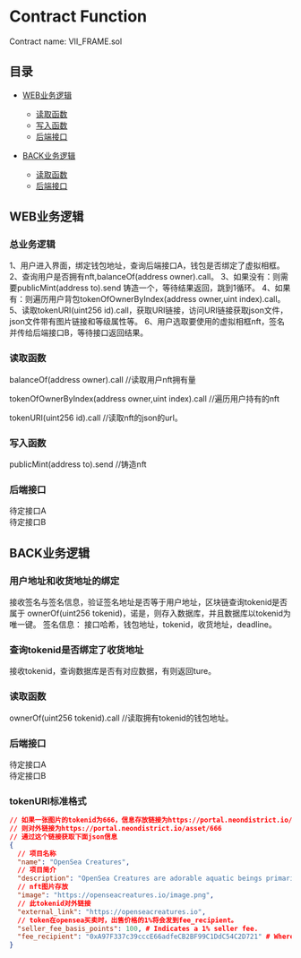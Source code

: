 # Contract Function
Contract name: VII_FRAME.sol
## 目录
* [WEB业务逻辑](#WEB业务逻辑)
    * [读取函数](#读取函数)
    * [写入函数](#写入函数)
    * [后端接口](#后端接口)
    
* [BACK业务逻辑](#BACK业务逻辑)
    * [读取函数](#读取函数)
    * [后端接口](#后端接口)

## WEB业务逻辑
### 总业务逻辑
1、用户进入界面，绑定钱包地址，查询后端接口A，钱包是否绑定了虚拟相框。
2、查询用户是否拥有nft,balanceOf(address owner).call。
3、如果没有：则需要publicMint(address to).send 铸造一个，等待结果返回，跳到1循环。
4、如果有：则遍历用户背包tokenOfOwnerByIndex(address owner,uint index).call。
5、读取tokenURI(uint256 id).call，获取URI链接，访问URI链接获取json文件，json文件带有图片链接和等级属性等。
6、用户选取要使用的虚拟相框nft，签名并传给后端接口B，等待接口返回结果。

### 读取函数
balanceOf(address owner).call                       //读取用户nft拥有量

tokenOfOwnerByIndex(address owner,uint index).call  //遍历用户持有的nft

tokenURI(uint256 id).call                           //读取nft的json的url。

### 写入函数
publicMint(address to).send                           //铸造nft

### 后端接口
待定接口A  
待定接口B  

## BACK业务逻辑
### 用户地址和收货地址的绑定
接收签名与签名信息，验证签名地址是否等于用户地址，区块链查询tokenid是否属于 ownerOf(uint256 tokenid)，诺是，则存入数据库，并且数据库以tokenid为唯一键。
签名信息： 接口哈希，钱包地址，tokenid，收货地址，deadline。
### 查询tokenid是否绑定了收货地址
接收tokenid，查询数据库是否有对应数据，有则返回ture。

### 读取函数
ownerOf(uint256 tokenid).call                       //读取拥有tokenid的钱包地址。

### 后端接口
待定接口A  
待定接口B  

### tokenURI标准格式
```json
// 如果一张图片的tokenid为666，信息存放链接为https://portal.neondistrict.io/asset/。
// 则对外链接为https://portal.neondistrict.io/asset/666
// 通过这个链接获取下面json信息
{
  // 项目名称
  "name": "OpenSea Creatures",
  // 项目简介
  "description": "OpenSea Creatures are adorable aquatic beings primarily for demonstrating what can be done using the OpenSea platform. Adopt one today to try out all the OpenSea buying, selling, and bidding feature set.",
  // nft图片存放
  "image": "https://openseacreatures.io/image.png",
  // 此tokenid对外链接
  "external_link": "https://openseacreatures.io",
  // token在opensea买卖时，出售价格的1%将会发到fee_recipient。
  "seller_fee_basis_points": 100, # Indicates a 1% seller fee.
  "fee_recipient": "0xA97F337c39cccE66adfeCB2BF99C1DdC54C2D721" # Where seller fees will be paid to.
}
```